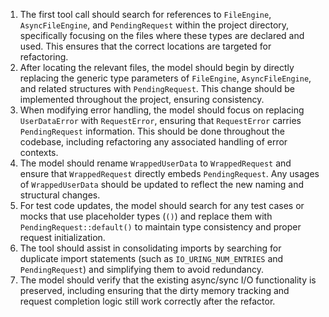 1. The first tool call should search for references to `FileEngine`, `AsyncFileEngine`, and `PendingRequest` within the project directory, specifically focusing on the files where these types are declared and used. This ensures that the correct locations are targeted for refactoring.
2. After locating the relevant files, the model should begin by directly replacing the generic type parameters of `FileEngine`, `AsyncFileEngine`, and related structures with `PendingRequest`. This change should be implemented throughout the project, ensuring consistency.
3. When modifying error handling, the model should focus on replacing `UserDataError` with `RequestError`, ensuring that `RequestError` carries `PendingRequest` information. This should be done throughout the codebase, including refactoring any associated handling of error contexts.
4. The model should rename `WrappedUserData` to `WrappedRequest` and ensure that `WrappedRequest` directly embeds `PendingRequest`. Any usages of `WrappedUserData` should be updated to reflect the new naming and structural changes.
5. For test code updates, the model should search for any test cases or mocks that use placeholder types (`()`) and replace them with `PendingRequest::default()` to maintain type consistency and proper request initialization.
6. The tool should assist in consolidating imports by searching for duplicate import statements (such as `IO_URING_NUM_ENTRIES` and `PendingRequest`) and simplifying them to avoid redundancy.
7. The model should verify that the existing async/sync I/O functionality is preserved, including ensuring that the dirty memory tracking and request completion logic still work correctly after the refactor.
